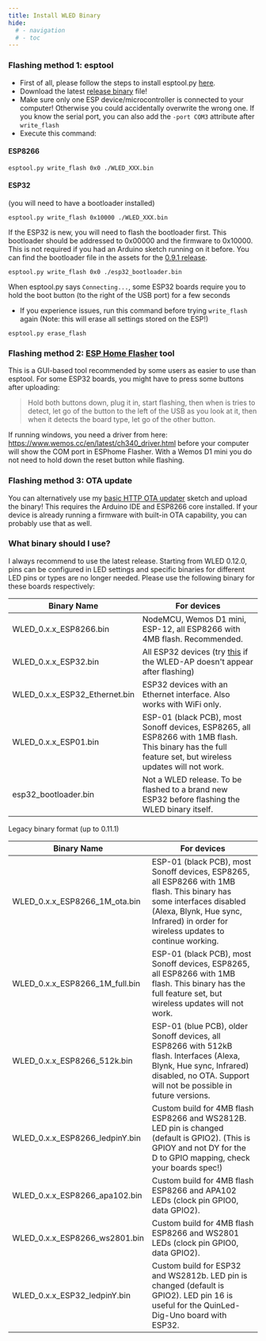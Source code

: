 ```yaml
---
title: Install WLED Binary
hide:
  # - navigation
  # - toc
---
```


### Flashing method 1: esptool

- First of all, please follow the steps to install esptool.py [here](https://github.com/espressif/esptool).
- Download the latest [release binary](https://github.com/Aircoookie/WLED/releases) file!
- Make sure only one ESP device/microcontroller is connected to your computer! Otherwise you could accidentally overwrite the wrong one. If you know the serial port, you can also add the `-port COM3` attribute after `write_flash`
- Execute this command:

#### ESP8266
```
esptool.py write_flash 0x0 ./WLED_XXX.bin
```
#### ESP32
(you will need to have a bootloader installed)
```
esptool.py write_flash 0x10000 ./WLED_XXX.bin 
```
If the ESP32 is new, you will need to flash the bootloader first. This bootloader should be addressed to 0x00000 and the firmware to 0x10000. This is not required if you had an Arduino sketch running on it before. You can find the bootloader file in the assets for the [0.9.1 release](https://github.com/Aircoookie/WLED/releases/tag/v0.9.1).
```
esptool.py write_flash 0x0 ./esp32_bootloader.bin
```
When esptool.py says `Connecting...`, some ESP32 boards require you to hold the boot button (to the right of the USB port) for a few seconds  
- If you experience issues, run this command before trying `write_flash` again (Note: this will erase all settings stored on the ESP!)
```
esptool.py erase_flash
```

### Flashing method 2: [ESP Home Flasher](https://github.com/esphome/esphome-flasher/releases) tool

This is a GUI-based tool recommended by some users as easier to use than esptool.
For some ESP32 boards, you might have to press some buttons after uploading:
> Hold both buttons down, plug it in, start flashing, then when is tries to detect, let go of the button to the left of the USB as you look at it, then when it detects the board type, let go of the other button.

If running windows, you need a driver from here: https://www.wemos.cc/en/latest/ch340_driver.html before your computer will show the COM port in ESPhome Flasher. With a Wemos D1 mini you do not need to hold down the reset button while flashing.

### Flashing method 3: OTA update

 You can alternatively use my [basic HTTP OTA updater](https://github.com/Aircoookie/ESP8266MinimalHTTPUpdater) sketch and upload the binary! This requires the Arduino IDE and ESP8266 core installed.
If your device is already running a firmware with built-in OTA capability, you can probably use that as well.

### What binary should I use?

I always recommend to use the latest release. Starting from WLED 0.12.0, pins can be configured in LED settings and specific binaries for different LED pins or types are no longer needed. Please use the following binary for these boards respectively:

Binary Name | For devices
| --- | --- |
| WLED_0.x.x_ESP8266.bin | NodeMCU, Wemos D1 mini, ESP-12, all ESP8266 with 4MB flash. Recommended.
| WLED_0.x.x_ESP32.bin | All ESP32 devices (try [this](https://github.com/Aircoookie/WLED/issues/517#issuecomment-571333712) if the WLED-AP doesn't appear after flashing) |
| WLED_0.x.x_ESP32_Ethernet.bin | ESP32 devices with an Ethernet interface. Also works with WiFi only. |
| WLED_0.x.x_ESP01.bin | ESP-01 (black PCB), most Sonoff devices, ESP8265, all ESP8266 with 1MB flash. This binary has the full feature set, but wireless updates will not work. |
| esp32_bootloader.bin | Not a WLED release. To be flashed to a brand new ESP32 before flashing the WLED binary itself. |

Legacy binary format (up to 0.11.1)

Binary Name | For devices
| --- | --- |
| WLED_0.x.x_ESP8266_1M_ota.bin | ESP-01 (black PCB), most Sonoff devices, ESP8265, all ESP8266 with 1MB flash. This binary has some interfaces disabled (Alexa, Blynk, Hue sync, Infrared) in order for wireless updates to continue working. |
| WLED_0.x.x_ESP8266_1M_full.bin | ESP-01 (black PCB), most Sonoff devices, ESP8265, all ESP8266 with 1MB flash. This binary has the full feature set, but wireless updates will not work. |
| WLED_0.x.x_ESP8266_512k.bin | ESP-01 (blue PCB), older Sonoff devices, all ESP8266 with 512kB flash. Interfaces (Alexa, Blynk, Hue sync, Infrared) disabled, no OTA. Support will not be possible in future versions. |
| WLED_0.x.x_ESP8266_ledpinY.bin | Custom build for 4MB flash ESP8266 and WS2812B. LED pin is changed (default is GPIO2). (This is GPIOY and not DY for the D to GPIO mapping, check your boards spec!) |
| WLED_0.x.x_ESP8266_apa102.bin | Custom build for 4MB flash ESP8266 and APA102 LEDs (clock pin GPIO0, data GPIO2).
| WLED_0.x.x_ESP8266_ws2801.bin | Custom build for 4MB flash ESP8266 and WS2801 LEDs (clock pin GPIO0, data GPIO2).
| WLED_0.x.x_ESP32_ledpinY.bin | Custom build for ESP32 and WS2812b. LED pin is changed (default is GPIO2). LED pin 16 is useful for the QuinLed-Dig-Uno board with ESP32. |

